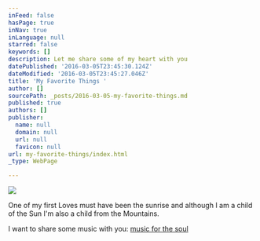 ```yaml
---
inFeed: false
hasPage: true
inNav: true
inLanguage: null
starred: false
keywords: []
description: Let me share some of my heart with you
datePublished: '2016-03-05T23:45:30.124Z'
dateModified: '2016-03-05T23:45:27.046Z'
title: 'My Favorite Things '
author: []
sourcePath: _posts/2016-03-05-my-favorite-things.md
published: true
authors: []
publisher:
  name: null
  domain: null
  url: null
  favicon: null
url: my-favorite-things/index.html
_type: WebPage

---
```

![](https://the-grid-user-content.s3-us-west-2.amazonaws.com/6a1465a5-205a-4cb7-96e7-4741f261c019.jpg)

One of my first Loves must have been the sunrise and although I am a child of the Sun I'm also a child from the Mountains. 

I want to share some music with you: [music for the soul][0]

[0]: https://open.spotify.com/user/wendymontellano/playlist/0krajvdfbqw2zPLPBjLPok
